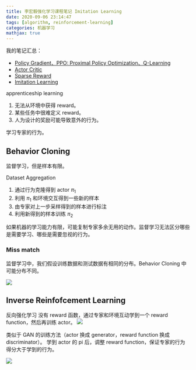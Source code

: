 ```yaml
---
title: 李宏毅强化学习课程笔记 Imitation Learning
date: 2020-09-06 23:14:47
tags: [algorithm, reinforcement-learning]
categories: 机器学习
mathjax: true
---
```


我的笔记汇总：
- [Policy Gradient、PPO: Proximal Policy Optimization、Q-Learning](https://xiang578.com/post/reinforce-learnning-basic.html)
- [Actor Critic](https://xiang578.com/post/reinforce-learnning-basic-actor-critic.html)
- [Sparse Reward](https://xiang578.com/post/reinforce-learnning-basic-sparse-reward.html)
- [Imitation Learning](https://xiang578.com/post/reinforce-learnning-basic-imitation-learning.html)

apprenticeship learning

1. 无法从环境中获得 reward。
2. 某些任务中很难定义 reward。
3. 人为设计的奖励可能导致意外的行为。

学习专家的行为。

## Behavior Cloning

监督学习，但是样本有限。

Dataset Aggregation 

1. 通过行为克隆得到 actor $\pi_1$
2. 利用 $\pi_1$ 和环境交互得到一些新的样本
3. 由专家对上一步采样得到的样本进行标注
4. 利用新得到的样本训练 $\pi_2$

如果机器的学习能力有限，可能复制专家多余无用的动作。监督学习无法区分哪些是需要学习、哪些是需要忽视的行为。

### Miss match
监督学习中，我们假设训练数据和测试数据有相同的分布。Behavior Cloning 中可能分布不同。

![](https://media.xiang578.com/15733541795048.jpg)


## Inverse Reinfofcement Learning

反向强化学习
没有 reward 函数，通过专家和环境互动学到一个 reward function，然后再训练 actor。
![](https://media.xiang578.com/15733545279563.jpg)

类似于 GAN 的训练方法（actor 换成 generator，reward function 换成 discriminator）。
学到 actor 的 pi 后，调整 reward function，保证专家的行为得分大于学到的行为。

![](https://media.xiang578.com/15733546273431.jpg)




